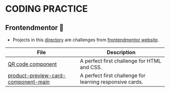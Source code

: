 # CODING PRACTICE

## Frontendmentor :file_folder:

- Projects in this [directory](./frontendmentor) are challenges from [frontendmentor website](https://www.frontendmentor.io/).

| File                                     | Description                                 |
| ---------------------------------------- | ------------------------------------------- |
| [QR code component](./qr-code-component) | A perfect first challenge for HTML and CSS. |
| [product-preview-card-component-main](./product-preview-card-component-main)| A perfect first challenge for learning responsive cards.|

